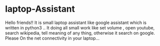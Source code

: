 # laptop-Assistant
Hello friends!! It is small laptop assistant like google assistant which is written in python3 .. It doing all small work like set volume , open youtube, search wikipedia, tell meaning of any thing, otherwise it search on google. 
Please On the net connectivity in your laptop...
